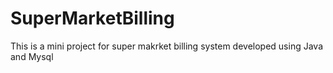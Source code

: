 # SuperMarketBilling

This is a mini project for super makrket billing system developed using Java and Mysql
